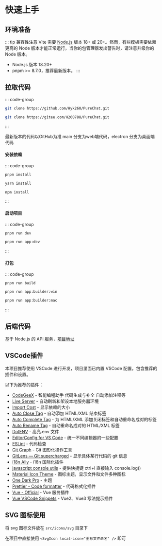 # 快速上手

## 环境准备

::: tip 兼容性注意
Vite 需要 [Node.js](https://nodejs.org/en/) 版本 18+ 或 20+。然而，有些模板需要依赖更高的 Node 版本才能正常运行，当你的包管理器发出警告时，请注意升级你的 Node 版本。

 - Node.js 版本 18.20+
 - pnpm >= 8.7.0，推荐最新版本。
:::

## 拉取代码

::: code-group

```bash [GitHub]
git clone https://github.com/Hyk260/PureChat.git
```

```bash [Gitee]
git clone https://gitee.com/H260788/PureChat.git
```

:::

<Callout type='warning'>
  最新版本的代码以GitHub为准
</Callout>

<Callout type='tip'>
  main 分支为web端代码，electron 分支为桌面端代码
</Callout>

#### 安装依赖

::: code-group

```bash [pnpm]
pnpm install
```

```bash [yarn]
yarn install
```

```bash [npm]
npm install 
```

:::

#### 启动项目

::: code-group

```bash [web]
pnpm run dev
```

```bash [electron]
pnpm run app:dev
```

:::

#### 打包

::: code-group

```bash [web]
pnpm run build
```

```bash [window]
pnpm run app:builder:win
```

```bash [mac]
pnpm run app:builder:mac
```

:::

## 后端代码 
基于 Node.js 的 API 服务，[项目地址](https://github.com/Hyk260/pure-backend)

## VSCode插件

本项目推荐使用 VSCode 进行开发，项目里面已内置 VSCode 配置，包含推荐的插件和设置。

以下为推荐的插件：
- [CodeGeeX](https://marketplace.visualstudio.com/items?itemName=aminer.codegeex) - 智能编程助手 代码生成与补全 自动添加注释等
- [Live Server](https://marketplace.visualstudio.com/items?itemName=ritwickdey.LiveServer) - 自动刷新和架设本地服务器环境
- [Import Cost](https://marketplace.visualstudio.com/items?itemName=wix.vscode-import-cost) - 显示依赖的大小
- [Auto Close Tag](https://marketplace.visualstudio.com/items?itemName=formulahendry.auto-close-tag) - 自动添加 HTML/XML 结束标签
- [Auto Complete Tag](https://marketplace.visualstudio.com/items?itemName=formulahendry.auto-complete-tag) - 为 HTML/XML 添加关闭标签和自动重命名成对的标签
- [Auto Rename Tag](https://marketplace.visualstudio.com/items?itemName=formulahendry.auto-rename-tag) - 自动重命名成对的 HTML/XML 标签
- [DotENV](https://marketplace.visualstudio.com/items?itemName=mikestead.dotenv) - 高亮.env 文件
- [EditorConfig for VS Code](https://marketplace.visualstudio.com/items?itemName=EditorConfig.EditorConfig) - 统一不同编辑器的一些配置
- [ESLint](https://marketplace.visualstudio.com/items?itemName=dbaeumer.vscode-eslint) - 代码检查
- [Git Graph](https://marketplace.visualstudio.com/items?itemName=mhutchie.git-graph) - Git 图形化操作工具
- [GitLens — Git supercharged](https://marketplace.visualstudio.com/items?itemName=eamodio.gitlens) - 显示具体某行代码的 git 信息
- [i18n Ally](https://marketplace.visualstudio.com/items?itemName=Lokalise.i18n-ally) - i18n 国际化插件
- [javascript console utils](https://marketplace.visualstudio.com/items?itemName=whtouche.vscode-js-console-utils) - 提供快捷键 ctrl+l 直接输入 console.log()
- [Material Icon Theme](https://marketplace.visualstudio.com/items?itemName=PKief.material-icon-theme) - 图标主题，显示文件和文件多种图标
- [One Dark Pro](https://marketplace.visualstudio.com/items?itemName=zhuangtongfa.Material-theme) - 主题
- [Prettier - Code formatter](https://marketplace.visualstudio.com/items?itemName=esbenp.prettier-vscode) - 代码格式化插件
- [Vue - Official](https://marketplace.visualstudio.com/items?itemName=Vue.volar) - Vue 服务插件
- [Vue VSCode Snippets](https://marketplace.visualstudio.com/items?itemName=sdras.vue-vscode-snippets) - Vue2、Vue3 写法提示插件

## SVG 图标使用

将 svg 图标文件放在 `src/icons/svg` 目录下

在项目中直接使用 `<SvgIcon local-icon="图标文件命名" />` 即可
